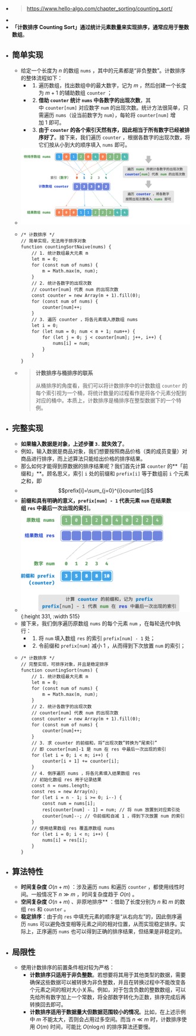 - > https://www.hello-algo.com/chapter_sorting/counting_sort/
-
- **「计数排序 Counting Sort」**通过统计元素数量来实现排序，通常应用于**整数数组**。
- ## 简单实现
	- 给定一个长度为 $n$ 的数组 `nums` ，其中的元素都是“非负整数”。计数排序的整体流程如下：
		- 1. 遍历数组，找出数组中的最大数字，记为 $m$ ，然后创建一个长度为 $m+1$ 的辅助数组 `counter` ；
		- 2. **借助 `counter` 统计 `nums` 中各数字的出现次数**，其中 `counter[num]` 对应数字 `num` 的出现次数。统计方法很简单，只需遍历 `nums`（设当前数字为 `num`），每轮将 `counter[num]` 增加 1 即可。
		- 3. **由于 `counter` 的各个索引天然有序，因此相当于所有数字已经被排序好了**。接下来，我们遍历 `counter` ，根据各数字的出现次数，将它们按从小到大的顺序填入 `nums` 即可。
	- ![image.png](../assets/image_1687927401897_0.png)
	- ```
	  /* 计数排序 */
	  // 简单实现，无法用于排序对象
	  function countingSortNaive(nums) {
	      // 1. 统计数组最大元素 m
	      let m = 0;
	      for (const num of nums) {
	          m = Math.max(m, num);
	      }
	      // 2. 统计各数字的出现次数
	      // counter[num] 代表 num 的出现次数
	      const counter = new Array(m + 1).fill(0);
	      for (const num of nums) {
	          counter[num]++;
	      }
	      // 3. 遍历 counter ，将各元素填入原数组 nums
	      let i = 0;
	      for (let num = 0; num < m + 1; num++) {
	          for (let j = 0; j < counter[num]; j++, i++) {
	              nums[i] = num;
	          }
	      }
	  }
	  
	  ```
	- > **计数排序与桶排序的联系**
	  >
	  > 从桶排序的角度看，我们可以将计数排序中的计数数组 `counter` 的每个索引视为一个桶，将统计数量的过程看作是将各个元素分配到对应的桶中。本质上，计数排序是桶排序在整型数据下的一个特例。
- ## 完整实现
	- **如果输入数据是对象，上述步骤 `3.` 就失效了**。
	- 例如，输入数据是商品对象，我们想要按照商品价格（类的成员变量）对商品进行排序，而上述算法只能给出价格的排序结果。
	- 那么如何才能得到原数据的排序结果呢？我们首先计算 `counter` 的**「前缀和」**。顾名思义，索引 `i` 处的前缀和 `prefix[i]` 等于数组前 `i` 个元素之和，即
	- $$prefix[i]=\sum_{j=0}^{i}counter[j]$$
	- **前缀和具有明确的意义，`prefix[num] - 1` 代表元素 `num` 在结果数组 `res` 中最后一次出现的索引**。
	- ![image.png](../assets/image_1687933755950_0.png){:height 331, :width 515}
	- 接下来，我们倒序遍历原数组 `nums` 的每个元素 `num` ，在每轮迭代中执行：
		- 1. 将 `num` 填入数组 `res` 的索引 `prefix[num] - 1` 处；
		- 2. 令前缀和 `prefix[num]` 减小 1 ，从而得到下次放置 `num` 的索引；
	- ```
	  /* 计数排序 */
	  // 完整实现，可排序对象，并且是稳定排序
	  function countingSort(nums) {
	      // 1. 统计数组最大元素 m
	      let m = 0;
	      for (const num of nums) {
	          m = Math.max(m, num);
	      }
	      // 2. 统计各数字的出现次数
	      // counter[num] 代表 num 的出现次数
	      const counter = new Array(m + 1).fill(0);
	      for (const num of nums) {
	          counter[num]++;
	      }
	      // 3. 求 counter 的前缀和，将“出现次数”转换为“尾索引”
	      // 即 counter[num]-1 是 num 在 res 中最后一次出现的索引
	      for (let i = 0; i < m; i++) {
	          counter[i + 1] += counter[i];
	      }
	      // 4. 倒序遍历 nums ，将各元素填入结果数组 res
	      // 初始化数组 res 用于记录结果
	      const n = nums.length;
	      const res = new Array(n);
	      for (let i = n - 1; i >= 0; i--) {
	          const num = nums[i];
	          res[counter[num] - 1] = num; // 将 num 放置到对应索引处
	          counter[num]--; // 令前缀和自减 1 ，得到下次放置 num 的索引
	      }
	      // 使用结果数组 res 覆盖原数组 nums
	      for (let i = 0; i < n; i++) {
	          nums[i] = res[i];
	      }
	  }
	  ```
- ## 算法特性
	- **时间复杂度** $O(n+m)$ ：涉及遍历 `nums` 和遍历 `counter` ，都使用线性时间。一般情况下 $n≫m$ ，时间复杂度趋于 $O(n)$ 。
	- **空间复杂度** $O(n+m)$ 、非原地排序** ：借助了长度分别为 $n$ 和 $m$ 的数组 `res` 和 `counter` 。
	- **稳定排序**：由于向 `res` 中填充元素的顺序是“从右向左”的，因此倒序遍历 `nums` 可以避免改变相等元素之间的相对位置，从而实现稳定排序。实际上，正序遍历 `nums` 也可以得到正确的排序结果，但结果是非稳定的。
- ## 局限性
	- 使用计数排序的前置条件相对较为严格：
		- **计数排序只适用于非负整数**。若想要将其用于其他类型的数据，需要确保这些数据可以被转换为非负整数，并且在转换过程中不能改变各个元素之间的相对大小关系。例如，对于包含负数的整数数组，可以先给所有数字加上一个常数，将全部数字转化为正数，排序完成后再转换回去即可。
		- **计数排序适用于数据量大但数据范围较小的情况**。比如，在上述示例中 $m$ 不能太大，否则会占用过多空间。而当 $n≪m$ 时，计数排序使用 $O(m)$ 时间，可能比 $O(n\log⁡{n})$ 的排序算法还要慢。